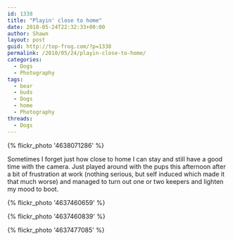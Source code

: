 ```yaml
---
id: 1338
title: "Playin' close to home"
date: 2010-05-24T22:32:33+00:00
author: Shawn
layout: post
guid: http://top-frog.com/?p=1338
permalink: /2010/05/24/playin-close-to-home/
categories:
  - Dogs
  - Photography
tags:
  - bear
  - buds
  - Dogs
  - home
  - Photography
threads:
  - Dogs
---
```

{% flickr_photo '4638071286' %}

Sometimes I forget just how close to home I can stay and still have a good time with the camera. Just played around with the pups this afternoon after a bit of frustration at work (nothing serious, but self induced which made it that much worse) and managed to turn out one or two keepers and lighten my mood to boot.

{% flickr_photo '4637460659' %}

{% flickr_photo '4637460839' %}

{% flickr_photo '4637477085' %}
